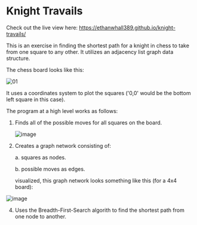 # Knight Travails

Check out the live view here: https://ethanwhall389.github.io/knight-travails/

This is an exercise in finding the shortest path for a knight in chess to take from one square to any other. It utilizes an adjacency list graph data structure.

The chess board looks like this:

![01](https://github.com/ethanwhall389/knight-travails/assets/125170834/0e257221-15c4-4127-9d62-a848845f4df8)

It uses a coordinates system to plot the squares ('0,0' would be the bottom left square in this case).

The program at a high level works as follows:
1. Finds all of the possible moves for all squares on the board.

   ![image](https://github.com/ethanwhall389/knight-travails/assets/125170834/70c33e82-39dd-4a31-a3f7-a7addbd9407e)

3. Creates a graph network consisting of:

   a. squares as nodes.

   b. possible moves as edges.

   visualized, this graph network looks something like this (for a 4x4 board):

![image](https://github.com/ethanwhall389/knight-travails/assets/125170834/7c109254-c3d1-4ea4-a4e1-2e85404eb78b)

4. Uses the Breadth-First-Search algorith to find the shortest path from one node to another.

